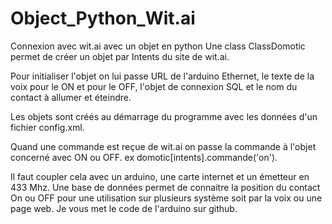 # Object_Python_Wit.ai
Connexion avec wit.ai avec un objet en python
Une class ClassDomotic permet de créer un objet par Intents du site de wit.ai.

Pour initialiser l'objet on lui passe URL de l'arduino Ethernet, le texte de la voix pour le ON et pour le OFF, l'objet de connexion SQL et le nom du contact à allumer et éteindre.

Les objets sont créés au démarrage du programme avec les données d'un fichier config.xml.

Quand une commande est reçue de wit.ai on passe la commande à l'objet concerné avec ON ou OFF. ex domotic[intents].commande('on').

Il faut coupler cela avec un arduino, une carte internet et un émetteur en 433 Mhz. Une base de données permet de connaitre la position du contact On ou OFF pour une utilisation sur plusieurs système soit par la voix ou une page web. Je vous met le code de l'arduino sur github.




